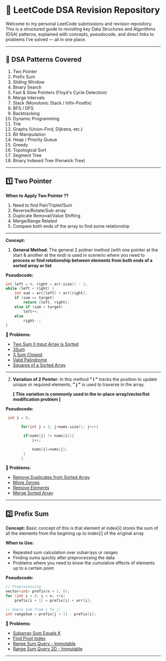 # 📘 LeetCode DSA Revision Repository

Welcome to my personal LeetCode submissions and revision repository. 
This is a structured guide to revisiting key Data Structures and Algorithms (DSA) patterns, explained with concepts, pseudocode, and direct links to problems I’ve solved — all in one place.

---

## 🧠 DSA Patterns Covered

1. Two Pointer
2. Prefix Sum
3. Sliding Window
4. Binary Search
5. Fast & Slow Pointers (Floyd's Cycle Detection)
6. Merge Intervals
7. Stack (Monotonic Stack / Infix-Postfix)
8. BFS / DFS
9. Backtracking
10. Dynamic Programming
11. Trie
12. Graphs (Union-Find, Dijkstra, etc.)
13. Bit Manipulation
14. Heap / Priority Queue
15. Greedy
16. Topological Sort
17. Segment Tree
18. Binary Indexed Tree (Fenwick Tree)

---

## 1️⃣ Two Pointer

**When to Apply Two Pointer ??**
1. Need to find Pair/Triplet/Sum
2. Reverse/Rotate/Sub-array
3. Duplicate Removal/Value Shifting
4. Merge/Range Related
5. Compare both ends of the array to find some relationship

---
   

**Concept:**  
1. **General Method**:
    The general 2 poitner method (with one pointer at the start & another at the end) is used in scenerio where you need to **process or find relationship between elements from both ends of a sorted array or list**

**Pseudocode:**
```cpp
int left = 0, right = arr.size() - 1;
while (left < right) {
    int sum = arr[left] + arr[right];
    if (sum == target)
        return {left, right};
    else if (sum < target)
        left++;
    else
        right--;
}
````


**🧩 Problems:**

* [Two Sum II Input Array is Sorted](./167-two-sum-ii-input-array-is-sorted)
* [3Sum](./15-3sum)
* [3 Sum Closest](./16-3sum-closest)
* [Valid Palindrome](./9-palindrome-number)
* [Squares of a Sorted Array](./1019-squares-of-a-sorted-array)

---

2. **Variation of 2 Pointer**:
    In this method **" i "** tracks the position to update unique or required elements, **" j "** is used to traverse in the array.
   
    **[ This variation is commonly used in the in-place array/vector/list modification problem ]**

**Pseudocode:**
```cpp
 int i = 0;

       for(int j = 1; j<nums.size(); j++){

        if(nums[j] != nums[i]){
            i++;

            nums[i]=nums[j];
        }
       }
````

**🧩 Problems:**

* [Remove Duplicates from Sorted Array](./26-remove-duplicates-from-sorted-array)
* [Move Zeroes](./283-move-zeroes)
* [Remove Elements](./27-remove-element)
* [Merge Sorted Array](./88-merge-sorted-array)

---


## 2️⃣ Prefix Sum

**Concept:**
Basic concept of this is that element at index[i] stores the sum of all the elements from the begining up to index[i] of the original array


**When to Use:**

* Repeated sum calculation over subarrays or ranges
* Finding sums quickly after preprocessing the data
* Problems where you need to know the cumulative effects of elements up to a certain point

**Pseudocode:**

```cpp
// Preprocessing
vector<int> prefix(n + 1, 0);
for (int i = 0; i < n; ++i)
    prefix[i + 1] = prefix[i] + arr[i];

// Query sum from i to j:
int rangeSum = prefix[j + 1] - prefix[i];
```

**🧩 Problems:**

* [Subarray Sum Equals K](./Prefix%20Sum/Subarray%20Sum%20Equals%20K/README.md)
* [Find Pivot Index](./724-find-pivot-index)
* [Range Sum Query - Immutable](./303-range-sum-query-immutable)
* [Range Sum Query 2D - Immutable](./Prefix%20Sum/Minimum%20Value%20to%20Get%20Positive%20Step%20by%20Step%20Sum/README.md)

---


